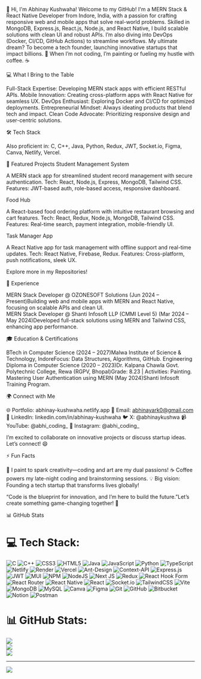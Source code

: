 👋 Hi, I'm Abhinay Kushwaha!
Welcome to my GitHub! I'm a MERN Stack & React Native Developer from Indore, India, with a passion for crafting responsive web and mobile apps that solve real-world problems. Skilled in MongoDB, Express.js, React.js, Node.js, and React Native, I build scalable solutions with clean UI and robust APIs. 
I’m also diving into DevOps (Docker, CI/CD, GitHub Actions) to streamline workflows. My ultimate dream? To become a tech founder, launching innovative startups that impact billions. 🚀 When I’m not coding, I’m painting or fueling my hustle with coffee. ☕

💻 What I Bring to the Table

Full-Stack Expertise: Developing MERN stack apps with efficient RESTful APIs.
Mobile Innovation: Creating cross-platform apps with React Native for seamless UX.
DevOps Enthusiast: Exploring Docker and CI/CD for optimized deployments.
Entrepreneurial Mindset: Always ideating products that blend tech and impact.
Clean Code Advocate: Prioritizing responsive design and user-centric solutions.


🛠️ Tech Stack

Also proficient in: C, C++, Java, Python, Redux, JWT, Socket.io, Figma, Canva, Netlify, Vercel.

🌟 Featured Projects
Student Management System

A MERN stack app for streamlined student record management with secure authentication.
Tech: React, Node.js, Express, MongoDB, Tailwind CSS.
Features: JWT-based auth, role-based access, responsive dashboard.

Food Hub

A React-based food ordering platform with intuitive restaurant browsing and cart features.
Tech: React, Redux, Node.js, MongoDB, Tailwind CSS.
Features: Real-time search, payment integration, mobile-friendly UI.

Task Manager App

A React Native app for task management with offline support and real-time updates.
Tech: React Native, Firebase, Redux.
Features: Cross-platform, push notifications, sleek UX.

Explore more in my Repositories!

🏢 Experience

MERN Stack Developer @ OZONESOFT Solutions (Jun 2024 – Present)Building web and mobile apps with MERN and React Native, focusing on scalable APIs and clean UI.  
MERN Stack Developer @ Shanti Infosoft LLP (CMMI Level 5) (Mar 2024 – May 2024)Developed full-stack solutions using MERN and Tailwind CSS, enhancing app performance.


🎓 Education & Certifications

BTech in Computer Science (2024 – 2027)Malwa Institute of Science & Technology, IndoreFocus: Data Structures, Algorithms, GitHub.
Engineering Diploma in Computer Science (2020 – 2023)Dr. Kalpana Chawla Govt. Polytechnic College, Rewa (RGPV, Bhopal)Grade: 8.23 | Activities: Painting.
Mastering User Authentication using MERN (May 2024)Shanti Infosoft Training Program.


🌍 Connect with Me

🌐 Portfolio: abhinay-kushwaha.netlify.app
📧 Email: abhinayark0@gmail.com
💼 LinkedIn: linkedin.com/in/abhinay-kushwaha
🐦 X: @abhinaykushwa
📹 YouTube: @abhi_coding_
📸 Instagram: @abhi_coding_

I’m excited to collaborate on innovative projects or discuss startup ideas. Let’s connect! 😄

⚡ Fun Facts

🎨 I paint to spark creativity—coding and art are my dual passions!
☕ Coffee powers my late-night coding and brainstorming sessions.
💡 Big vision: Founding a tech startup that transforms lives globally!

“Code is the blueprint for innovation, and I’m here to build the future.”Let’s create something game-changing together! 🚀

📊 GitHub Stats




# 💻 Tech Stack:
![C](https://img.shields.io/badge/c-%2300599C.svg?style=for-the-badge&logo=c&logoColor=white) ![C++](https://img.shields.io/badge/c++-%2300599C.svg?style=for-the-badge&logo=c%2B%2B&logoColor=white) ![CSS3](https://img.shields.io/badge/css3-%231572B6.svg?style=for-the-badge&logo=css3&logoColor=white) ![HTML5](https://img.shields.io/badge/html5-%23E34F26.svg?style=for-the-badge&logo=html5&logoColor=white) ![Java](https://img.shields.io/badge/java-%23ED8B00.svg?style=for-the-badge&logo=openjdk&logoColor=white) ![JavaScript](https://img.shields.io/badge/javascript-%23323330.svg?style=for-the-badge&logo=javascript&logoColor=%23F7DF1E) ![Python](https://img.shields.io/badge/python-3670A0?style=for-the-badge&logo=python&logoColor=ffdd54) ![TypeScript](https://img.shields.io/badge/typescript-%23007ACC.svg?style=for-the-badge&logo=typescript&logoColor=white) ![Netlify](https://img.shields.io/badge/netlify-%23000000.svg?style=for-the-badge&logo=netlify&logoColor=#00C7B7) ![Render](https://img.shields.io/badge/Render-%46E3B7.svg?style=for-the-badge&logo=render&logoColor=white) ![Vercel](https://img.shields.io/badge/vercel-%23000000.svg?style=for-the-badge&logo=vercel&logoColor=white) ![Ant-Design](https://img.shields.io/badge/-AntDesign-%230170FE?style=for-the-badge&logo=ant-design&logoColor=white) ![Context-API](https://img.shields.io/badge/Context--Api-000000?style=for-the-badge&logo=react) ![Express.js](https://img.shields.io/badge/express.js-%23404d59.svg?style=for-the-badge&logo=express&logoColor=%2361DAFB) ![JWT](https://img.shields.io/badge/JWT-black?style=for-the-badge&logo=JSON%20web%20tokens) ![MUI](https://img.shields.io/badge/MUI-%230081CB.svg?style=for-the-badge&logo=mui&logoColor=white) ![NPM](https://img.shields.io/badge/NPM-%23CB3837.svg?style=for-the-badge&logo=npm&logoColor=white) ![NodeJS](https://img.shields.io/badge/node.js-6DA55F?style=for-the-badge&logo=node.js&logoColor=white) ![Next JS](https://img.shields.io/badge/Next-black?style=for-the-badge&logo=next.js&logoColor=white) ![Redux](https://img.shields.io/badge/redux-%23593d88.svg?style=for-the-badge&logo=redux&logoColor=white) ![React Hook Form](https://img.shields.io/badge/React%20Hook%20Form-%23EC5990.svg?style=for-the-badge&logo=reacthookform&logoColor=white) ![React Router](https://img.shields.io/badge/React_Router-CA4245?style=for-the-badge&logo=react-router&logoColor=white) ![React Native](https://img.shields.io/badge/react_native-%2320232a.svg?style=for-the-badge&logo=react&logoColor=%2361DAFB) ![React](https://img.shields.io/badge/react-%2320232a.svg?style=for-the-badge&logo=react&logoColor=%2361DAFB) ![Socket.io](https://img.shields.io/badge/Socket.io-black?style=for-the-badge&logo=socket.io&badgeColor=010101) ![TailwindCSS](https://img.shields.io/badge/tailwindcss-%2338B2AC.svg?style=for-the-badge&logo=tailwind-css&logoColor=white) ![Vite](https://img.shields.io/badge/vite-%23646CFF.svg?style=for-the-badge&logo=vite&logoColor=white) ![MongoDB](https://img.shields.io/badge/MongoDB-%234ea94b.svg?style=for-the-badge&logo=mongodb&logoColor=white) ![MySQL](https://img.shields.io/badge/mysql-4479A1.svg?style=for-the-badge&logo=mysql&logoColor=white) ![Canva](https://img.shields.io/badge/Canva-%2300C4CC.svg?style=for-the-badge&logo=Canva&logoColor=white) ![Figma](https://img.shields.io/badge/figma-%23F24E1E.svg?style=for-the-badge&logo=figma&logoColor=white) ![Git](https://img.shields.io/badge/git-%23F05033.svg?style=for-the-badge&logo=git&logoColor=white) ![GitHub](https://img.shields.io/badge/github-%23121011.svg?style=for-the-badge&logo=github&logoColor=white) ![Bitbucket](https://img.shields.io/badge/bitbucket-%230047B3.svg?style=for-the-badge&logo=bitbucket&logoColor=white) ![Notion](https://img.shields.io/badge/Notion-%23000000.svg?style=for-the-badge&logo=notion&logoColor=white) ![Postman](https://img.shields.io/badge/Postman-FF6C37?style=for-the-badge&logo=postman&logoColor=white)
# 📊 GitHub Stats:
![](https://github-readme-stats.vercel.app/api?username=abhinay-kushwaha&theme=dark&hide_border=false&include_all_commits=false&count_private=false)<br/>
![](https://github-readme-streak-stats.herokuapp.com/?user=abhinay-kushwaha&theme=dark&hide_border=false)<br/>
![](https://github-readme-stats.vercel.app/api/top-langs/?username=abhinay-kushwaha&theme=dark&hide_border=false&include_all_commits=false&count_private=false&layout=compact)

---
[![](https://visitcount.itsvg.in/api?id=abhinay-kushwaha&icon=0&color=0)](https://visitcount.itsvg.in)


